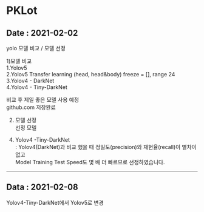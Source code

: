 # PKLot

Date : 2021-02-02
-----------------------------
yolo 모델 비교 / 모델 선정 

1)모델 비교\
1.Yolov5\
2.Yolov5 Transfer learning (head, head&body) freeze = [], range 24\
3.Yolov4 - DarkNet\
4.Yolov4 - Tiny-DarkNet

비교 후 제일 좋은 모델 사용 예정\
github.com 저장완료

2) 모델 선정\
선정 모델

4. Yolov4 -Tiny-DarkNet\
: Yolov4(DarkNet)과 비교 했을 때 정밀도(precision)와 재현율(recall)이 별차이 없고 \
Model Training Test Speed도 몇 배 더 빠르므로 선정하였습니다.
------------------------------

Data : 2021-02-08
-----------------
Yolov4-Tiny-DarkNet에서 Yolov5로 변경

